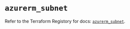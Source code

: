 # `azurerm_subnet`

Refer to the Terraform Registory for docs: [`azurerm_subnet`](https://registry.terraform.io/providers/hashicorp/azurerm/3.69.0/docs/resources/subnet).
